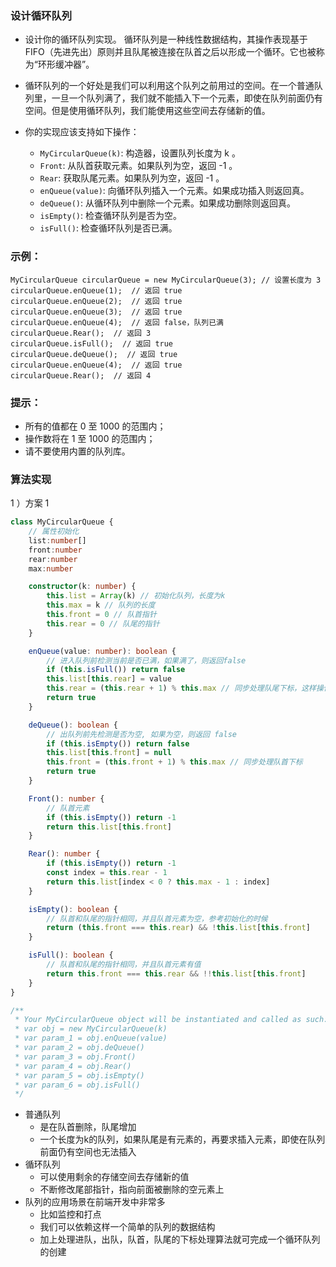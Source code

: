 ### 设计循环队列

- 设计你的循环队列实现。 循环队列是一种线性数据结构，其操作表现基于 FIFO（先进先出）原则并且队尾被连接在队首之后以形成一个循环。它也被称为“环形缓冲器”。

- 循环队列的一个好处是我们可以利用这个队列之前用过的空间。在一个普通队列里，一旦一个队列满了，我们就不能插入下一个元素，即使在队列前面仍有空间。但是使用循环队列，我们能使用这些空间去存储新的值。

- 你的实现应该支持如下操作：
  * `MyCircularQueue(k)`: 构造器，设置队列长度为 k 。
  * `Front`: 从队首获取元素。如果队列为空，返回 -1 。
  * `Rear`: 获取队尾元素。如果队列为空，返回 -1 。
  * `enQueue(value)`: 向循环队列插入一个元素。如果成功插入则返回真。
  * `deQueue()`: 从循环队列中删除一个元素。如果成功删除则返回真。
  * `isEmpty()`: 检查循环队列是否为空。
  * `isFull()`: 检查循环队列是否已满。

### 示例：
```
MyCircularQueue circularQueue = new MyCircularQueue(3); // 设置长度为 3
circularQueue.enQueue(1);  // 返回 true
circularQueue.enQueue(2);  // 返回 true
circularQueue.enQueue(3);  // 返回 true
circularQueue.enQueue(4);  // 返回 false，队列已满
circularQueue.Rear();  // 返回 3
circularQueue.isFull();  // 返回 true
circularQueue.deQueue();  // 返回 true
circularQueue.enQueue(4);  // 返回 true
circularQueue.Rear();  // 返回 4
```

### 提示：

- 所有的值都在 0 至 1000 的范围内；
- 操作数将在 1 至 1000 的范围内；
- 请不要使用内置的队列库。

### 算法实现

1 ）方案 1

```ts
class MyCircularQueue {
    // 属性初始化
    list:number[]
    front:number
    rear:number
    max:number

    constructor(k: number) {
        this.list = Array(k) // 初始化队列，长度为k
        this.max = k // 队列的长度
        this.front = 0 // 队首指针
        this.rear = 0 // 队尾的指针
    }

    enQueue(value: number): boolean {
        // 进入队列前检测当前是否已满，如果满了，则返回false
        if (this.isFull()) return false
        this.list[this.rear] = value
        this.rear = (this.rear + 1) % this.max // 同步处理队尾下标，这样操作，会循环走，并且进一位
        return true
    }

    deQueue(): boolean {
        // 出队列前先检测是否为空, 如果为空，则返回 false
        if (this.isEmpty()) return false
        this.list[this.front] = null
        this.front = (this.front + 1) % this.max // 同步处理队首下标
        return true
    }

    Front(): number {
        // 队首元素
        if (this.isEmpty()) return -1
        return this.list[this.front]
    }

    Rear(): number {
        if (this.isEmpty()) return -1
        const index = this.rear - 1
        return this.list[index < 0 ? this.max - 1 : index]
    }

    isEmpty(): boolean {
    	// 队首和队尾的指针相同，并且队首元素为空，参考初始化的时候
        return (this.front === this.rear) && !this.list[this.front]
    }

    isFull(): boolean {
        // 队首和队尾的指针相同，并且队首元素有值
        return this.front === this.rear && !!this.list[this.front]
    }
}

/**
 * Your MyCircularQueue object will be instantiated and called as such:
 * var obj = new MyCircularQueue(k)
 * var param_1 = obj.enQueue(value)
 * var param_2 = obj.deQueue()
 * var param_3 = obj.Front()
 * var param_4 = obj.Rear()
 * var param_5 = obj.isEmpty()
 * var param_6 = obj.isFull()
 */
```

- 普通队列
  * 是在队首删除，队尾增加
  * 一个长度为k的队列，如果队尾是有元素的，再要求插入元素，即使在队列前面仍有空间也无法插入
- 循环队列
  * 可以使用剩余的存储空间去存储新的值
  * 不断修改尾部指针，指向前面被删除的空元素上
- 队列的应用场景在前端开发中非常多
  * 比如监控和打点
  * 我们可以依赖这样一个简单的队列的数据结构
  * 加上处理进队，出队，队首，队尾的下标处理算法就可完成一个循环队列的创建